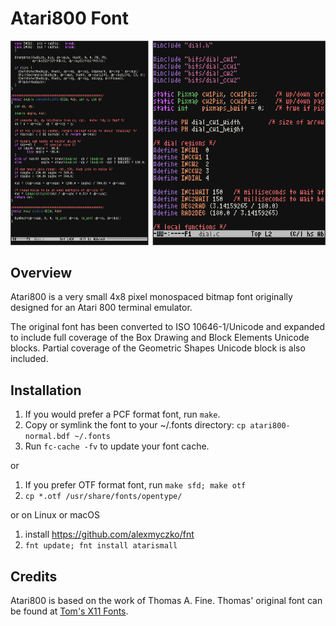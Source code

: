 # Atari800 Font

![screenshot](screenshot.png)

## Overview

Atari800 is a very small 4x8 pixel monospaced bitmap font originally designed for an Atari 800 terminal emulator.

The original font has been converted to ISO 10646-1/Unicode and expanded to include full coverage of the Box Drawing and Block Elements Unicode blocks.  Partial coverage of the Geometric Shapes Unicode block is also included.

## Installation

1. If you would prefer a PCF format font, run `make`.
2. Copy or symlink the font to your ~/.fonts directory:
   `cp atari800-normal.bdf ~/.fonts`
3. Run `fc-cache -fv` to update your font cache.

or

1. If you prefer OTF format font, run `make sfd; make otf`
2. `cp *.otf /usr/share/fonts/opentype/`

or on Linux or macOS

1. install https://github.com/alexmyczko/fnt
2. `fnt update; fnt install atarismall`

## Credits

Atari800 is based on the work of Thomas A. Fine.  Thomas' original font can be found at [Tom's X11 Fonts](http://hea-www.harvard.edu/~fine/Tech/x11fonts.html).
